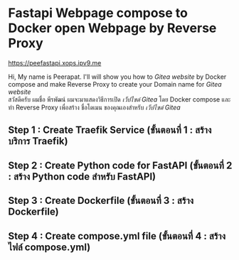 # Fastapi Webpage compose to Docker open Webpage by Reverse Proxy
https://peefastapi.xops.ipv9.me

Hi, My name is Peerapat. I'll will show you how to  *Gitea website* by Docker compose and make Reverse Proxy to create your Domain name for *Gitea website*         
สวัสดีครับ ผมชื่อ พีรพัฒน์ ผมจะมาแสดงวิธีการเปิด *เว็ปไซต์ Gitea* โดย Docker compose และทำ Reverse Proxy เพื่อสร้าง ชื่อโดเมน ของคุณเองสำหรับ *เว็ปไซต์ Gitea*

## Step 1 : Create Traefik Service (ขั้นตอนที่ 1 : สร้าง บริการ Traefik)
## Step 2 : Create Python code for FastAPI (ขั้นตอนที่ 2 : สร้าง Python code สำหรับ FastAPI)
## Step 3 : Create Dockerfile (ขั้นตอนที่ 3 : สร้าง Dockerfile)
## Step 4 : Create compose.yml file (ขั้นตอนที่ 4 : สร้าง ไฟล์ compose.yml)